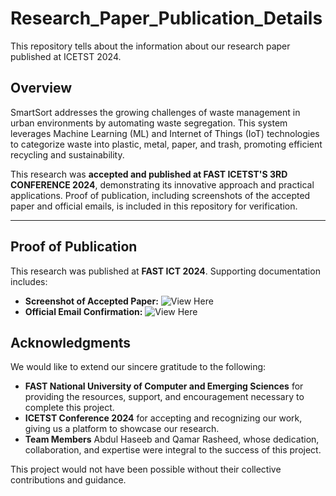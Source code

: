 # Research_Paper_Publication_Details
This repository tells about the information about our research paper published at ICETST 2024.

## Overview  
SmartSort addresses the growing challenges of waste management in urban environments by automating waste segregation. This system leverages Machine Learning (ML) and Internet of Things (IoT) technologies to categorize waste into plastic, metal, paper, and trash, promoting efficient recycling and sustainability.

This research was **accepted and published at FAST ICETST'S 3RD CONFERENCE 2024**, demonstrating its innovative approach and practical applications. Proof of publication, including screenshots of the accepted paper and official emails, is included in this repository for verification.

---
## Proof of Publication
This research was published at **FAST ICT 2024**. Supporting documentation includes:
- **Screenshot of Accepted Paper:** ![View Here](proofs/paper_screenshot.png)
- **Official Email Confirmation:** ![View Here](proofs/email_confirmation.png)

## Acknowledgments
We would like to extend our sincere gratitude to the following:  
- **FAST National University of Computer and Emerging Sciences** for providing the resources, support, and encouragement necessary to complete this project.  
- **ICETST Conference 2024** for accepting and recognizing our work, giving us a platform to showcase our research.  
- **Team Members** Abdul Haseeb and Qamar Rasheed, whose dedication, collaboration, and expertise were integral to the success of this project.  

This project would not have been possible without their collective contributions and guidance.

